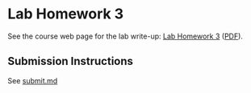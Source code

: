 # Lab Homework 3

See the course web page for the lab write-up: [Lab Homework 3](https://github.coecis.cornell.edu/info1300-fa2018/info1300-documents/blob/master/labs/lab-03/lab-3.md) ([PDF](https://github.coecis.cornell.edu/info1300-fa2018/info1300-documents/blob/master/labs/lab-03/lab-3.pdf)).

## Submission Instructions

See [submit.md](submit.md)
